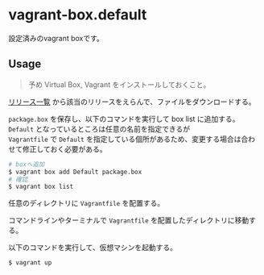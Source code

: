 # vagrant-box.default

設定済みのvagrant boxです。  

## Usage

> 予め Virtual Box, Vagrant をインストールしておくこと。

[リリース一覧](./releases) から該当のリリースをえらんで、ファイルをダウンロードする。  

`package.box` を保存し、以下のコマンドを実行して box list に追加する。  
`Default` となっているところは任意の名前を指定できるが  
`Vagrantfile` で `Default` を指定している個所があるため、変更する場合は合わせて修正しておく必要がある。  

```bash
# boxへ追加
$ vagrant box add Default package.box
# 確認
$ vagrant box list
```

任意のディレクトリに `Vagrantfile` を配置する。  

コマンドラインやターミナルで `Vagrantfile` を配置したディレクトリに移動する。  

以下のコマンドを実行して、仮想マシンを起動する。

```bash
$ vagrant up
```
